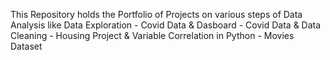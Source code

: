 This Repository holds the Portfolio of Projects on various steps of Data Analysis like 
Data Exploration - Covid Data &
Dasboard - Covid Data &
Data Cleaning - Housing Project &
Variable Correlation in Python - Movies Dataset
